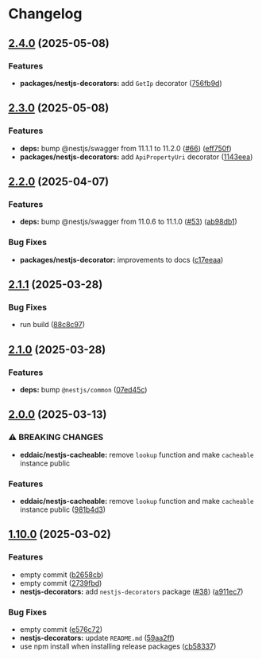# Changelog

## [2.4.0](https://github.com/emackie-eddaic/nestjs-services/compare/nestjs-decorators-v2.3.0...nestjs-decorators-v2.4.0) (2025-05-08)


### Features

* **packages/nestjs-decorators:** add `GetIp` decorator ([756fb9d](https://github.com/emackie-eddaic/nestjs-services/commit/756fb9dd7788acf66a5204e1025972febb1650b2))

## [2.3.0](https://github.com/emackie-eddaic/nestjs-services/compare/nestjs-decorators-v2.2.0...nestjs-decorators-v2.3.0) (2025-05-08)


### Features

* **deps:** bump @nestjs/swagger from 11.1.1 to 11.2.0 ([#66](https://github.com/emackie-eddaic/nestjs-services/issues/66)) ([eff750f](https://github.com/emackie-eddaic/nestjs-services/commit/eff750f8626ddc5b6a33beabba5241f777a4b197))
* **packages/nestjs-decorators:** add `ApiPropertyUri` decorator ([1143eea](https://github.com/emackie-eddaic/nestjs-services/commit/1143eeaccf2bf2e93391b3a2b81df7ff0c1d5dcb))

## [2.2.0](https://github.com/emackie-eddaic/nestjs-services/compare/nestjs-decorators-v2.1.1...nestjs-decorators-v2.2.0) (2025-04-07)


### Features

* **deps:** bump @nestjs/swagger from 11.0.6 to 11.1.0 ([#53](https://github.com/emackie-eddaic/nestjs-services/issues/53)) ([ab98db1](https://github.com/emackie-eddaic/nestjs-services/commit/ab98db1bb87bd8e4f5820e35da255a1afbdc491e))


### Bug Fixes

* **packages/nestjs-decorator:** improvements to docs ([c17eeaa](https://github.com/emackie-eddaic/nestjs-services/commit/c17eeaac2ae71950d95802cbf9852111b44e5378))

## [2.1.1](https://github.com/emackie-eddaic/nestjs-services/compare/nestjs-decorators-v2.1.0...nestjs-decorators-v2.1.1) (2025-03-28)


### Bug Fixes

* run build ([88c8c97](https://github.com/emackie-eddaic/nestjs-services/commit/88c8c97cff5deec54acd0151696cec02df8aa94c))

## [2.1.0](https://github.com/emackie-eddaic/nestjs-services/compare/nestjs-decorators-v2.0.0...nestjs-decorators-v2.1.0) (2025-03-28)


### Features

* **deps:** bump `@nestjs/common` ([07ed45c](https://github.com/emackie-eddaic/nestjs-services/commit/07ed45c046d770f892e24ec99d85ba53b802b3b3))

## [2.0.0](https://github.com/emackie-eddaic/nestjs-services/compare/nestjs-decorators-v1.10.0...nestjs-decorators-v2.0.0) (2025-03-13)


### ⚠ BREAKING CHANGES

* **eddaic/nestjs-cacheable:** remove `lookup` function and make `cacheable` instance public

### Features

* **eddaic/nestjs-cacheable:** remove `lookup` function and make `cacheable` instance public ([981b4d3](https://github.com/emackie-eddaic/nestjs-services/commit/981b4d37fb71bd12e3db0f1fefa454e0f45dc066))

## [1.10.0](https://github.com/emackie-eddaic/nestjs-services/compare/nestjs-decorators-v1.9.0...nestjs-decorators-v1.10.0) (2025-03-02)


### Features

* empty commit ([b2658cb](https://github.com/emackie-eddaic/nestjs-services/commit/b2658cb3941a869348c8b4fe2ea993e88cc8173f))
* empty commit ([2739fbd](https://github.com/emackie-eddaic/nestjs-services/commit/2739fbde3746c990387abd957f60a71de9555073))
* **nestjs-decorators:** add `nestjs-decorators` package ([#38](https://github.com/emackie-eddaic/nestjs-services/issues/38)) ([a911ec7](https://github.com/emackie-eddaic/nestjs-services/commit/a911ec7f2f8d357a8ea3bf2dff10c2ff7237ce9d))


### Bug Fixes

* empty commit ([e576c72](https://github.com/emackie-eddaic/nestjs-services/commit/e576c72d5482863367414eb941b76ab4e9019dff))
* **nestjs-decorators:** update `README.md` ([59aa2ff](https://github.com/emackie-eddaic/nestjs-services/commit/59aa2ff9b531acd175cbb9a28051fe77d333c524))
* use npm install when installing release packages ([cb58337](https://github.com/emackie-eddaic/nestjs-services/commit/cb583372da5e92753761244381ed8ccd0979c2ef))
